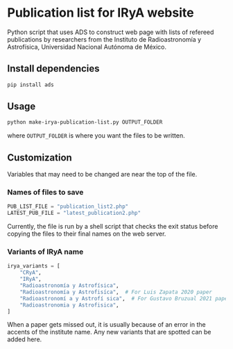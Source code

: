 # Publication list for IRyA website

Python script that uses ADS to construct web page with lists of refereed publications by researchers from the Instituto de Radioastronomía y Astrofísica, Universidad Nacional Autónoma de México.

## Install dependencies

```sh
pip install ads
```

## Usage

```sh
python make-irya-publication-list.py OUTPUT_FOLDER
```
where `OUTPUT_FOLDER` is where you want the files to be written.

## Customization

Variables that may need to be changed are near the top of the file.

### Names of files to save
```python
PUB_LIST_FILE = "publication_list2.php"
LATEST_PUB_FILE = "latest_publication2.php"
```

Currently, the file is run by a shell script that checks the exit status before copying the files to their final names on the web server.

### Variants of IRyA name

```python
irya_variants = [
    "CRyA",
    "IRyA",
    "Radioastronomía y Astrofísica",
    "Radioastronomía y Astrofisíca",  # For Luis Zapata 2020 paper
    "Radioastronomí a y Astrofí sica",  # For Gustavo Bruzual 2021 paper
    "Radioastronomia y Astrofisica",
]
```

When a paper gets missed out, it is usually because of an error in the accents of the institute name.  Any new variants that are spotted can be added here.
